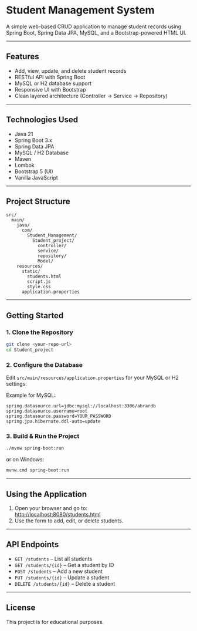 # Student Management System

A simple web-based CRUD application to manage student records using Spring Boot, Spring Data JPA, MySQL, and a Bootstrap-powered HTML UI.

---

## Features

- Add, view, update, and delete student records
- RESTful API with Spring Boot
- MySQL or H2 database support
- Responsive UI with Bootstrap
- Clean layered architecture (Controller → Service → Repository)

---

## Technologies Used

- Java 21
- Spring Boot 3.x
- Spring Data JPA
- MySQL / H2 Database
- Maven
- Lombok
- Bootstrap 5 (UI)
- Vanilla JavaScript

---

## Project Structure

```
src/
  main/
    java/
      com/
        Student_Management/
          Student_project/
            controller/
            service/
            repository/
            Model/
    resources/
      static/
        students.html
        script.js
        style.css
      application.properties
```

---

## Getting Started

### 1. Clone the Repository

```sh
git clone <your-repo-url>
cd Student_project
```

### 2. Configure the Database

Edit `src/main/resources/application.properties` for your MySQL or H2 settings.

Example for MySQL:
```properties
spring.datasource.url=jdbc:mysql://localhost:3306/abrardb
spring.datasource.username=root
spring.datasource.password=YOUR_PASSWORD
spring.jpa.hibernate.ddl-auto=update
```

### 3. Build & Run the Project

```sh
./mvnw spring-boot:run
```
or on Windows:
```sh
mvnw.cmd spring-boot:run
```

---

## Using the Application

1. Open your browser and go to:  
   [http://localhost:8080/students.html](http://localhost:8080/students.html)
2. Use the form to add, edit, or delete students.

---

## API Endpoints

- `GET /students` – List all students
- `GET /students/{id}` – Get a student by ID
- `POST /students` – Add a new student
- `PUT /students/{id}` – Update a student
- `DELETE /students/{id}` – Delete a student

---

## License

This project is for educational purposes.